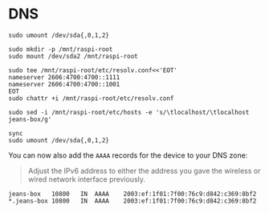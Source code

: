 # DNS

```shell
sudo umount /dev/sda{,0,1,2}

sudo mkdir -p /mnt/raspi-root
sudo mount /dev/sda2 /mnt/raspi-root

sudo tee /mnt/raspi-root/etc/resolv.conf<<'EOT'
nameserver 2606:4700:4700::1111
nameserver 2606:4700:4700::1001
EOT
sudo chattr +i /mnt/raspi-root/etc/resolv.conf

sudo sed -i /mnt/raspi-root/etc/hosts -e 's/\tlocalhost/\tlocalhost jeans-box/g'

sync
sudo umount /dev/sda{,0,1,2}
```

You can now also add the `AAAA` records for the device to your DNS zone:

> Adjust the IPv6 address to either the address you gave the wireless or wired network interface previously.

```dns
jeans-box   10800   IN  AAAA    2003:ef:1f01:7f00:76c9:d842:c369:8bf2
*.jeans-box 10800   IN  AAAA    2003:ef:1f01:7f00:76c9:d842:c369:8bf2
```
